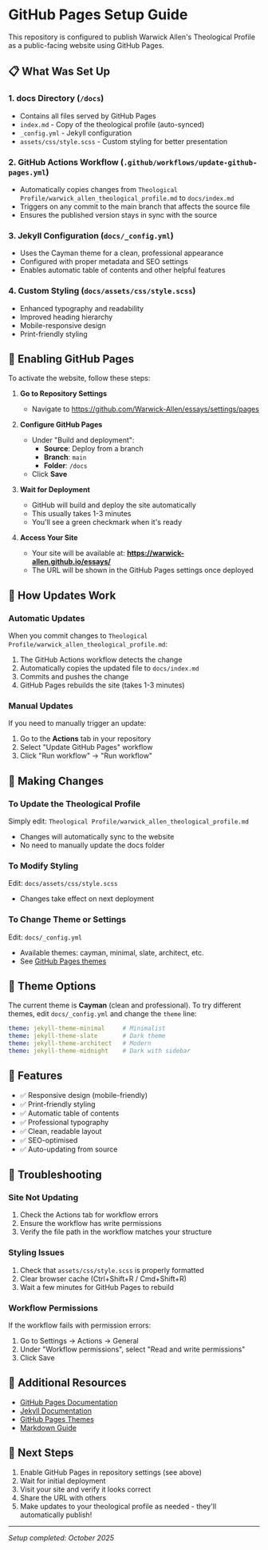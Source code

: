 # GitHub Pages Setup Guide

This repository is configured to publish Warwick Allen's Theological Profile as a public-facing website using GitHub Pages.

## 📋 What Was Set Up

### 1. **docs Directory** (`/docs`)
   - Contains all files served by GitHub Pages
   - `index.md` - Copy of the theological profile (auto-synced)
   - `_config.yml` - Jekyll configuration
   - `assets/css/style.scss` - Custom styling for better presentation

### 2. **GitHub Actions Workflow** (`.github/workflows/update-github-pages.yml`)
   - Automatically copies changes from `Theological Profile/warwick_allen_theological_profile.md` to `docs/index.md`
   - Triggers on any commit to the main branch that affects the source file
   - Ensures the published version stays in sync with the source

### 3. **Jekyll Configuration** (`docs/_config.yml`)
   - Uses the Cayman theme for a clean, professional appearance
   - Configured with proper metadata and SEO settings
   - Enables automatic table of contents and other helpful features

### 4. **Custom Styling** (`docs/assets/css/style.scss`)
   - Enhanced typography and readability
   - Improved heading hierarchy
   - Mobile-responsive design
   - Print-friendly styling

## 🚀 Enabling GitHub Pages

To activate the website, follow these steps:

1. **Go to Repository Settings**
   - Navigate to https://github.com/Warwick-Allen/essays/settings/pages

2. **Configure GitHub Pages**
   - Under "Build and deployment":
     - **Source**: Deploy from a branch
     - **Branch**: `main`
     - **Folder**: `/docs`
   - Click **Save**

3. **Wait for Deployment**
   - GitHub will build and deploy the site automatically
   - This usually takes 1-3 minutes
   - You'll see a green checkmark when it's ready

4. **Access Your Site**
   - Your site will be available at: **https://warwick-allen.github.io/essays/**
   - The URL will be shown in the GitHub Pages settings once deployed

## 🔄 How Updates Work

### Automatic Updates
When you commit changes to `Theological Profile/warwick_allen_theological_profile.md`:
1. The GitHub Actions workflow detects the change
2. Automatically copies the updated file to `docs/index.md`
3. Commits and pushes the change
4. GitHub Pages rebuilds the site (takes 1-3 minutes)

### Manual Updates
If you need to manually trigger an update:
1. Go to the **Actions** tab in your repository
2. Select "Update GitHub Pages" workflow
3. Click "Run workflow" → "Run workflow"

## 📝 Making Changes

### To Update the Theological Profile
Simply edit: `Theological Profile/warwick_allen_theological_profile.md`
- Changes will automatically sync to the website
- No need to manually update the docs folder

### To Modify Styling
Edit: `docs/assets/css/style.scss`
- Changes take effect on next deployment

### To Change Theme or Settings
Edit: `docs/_config.yml`
- Available themes: cayman, minimal, slate, architect, etc.
- See [GitHub Pages themes](https://pages.github.com/themes/)

## 🎨 Theme Options

The current theme is **Cayman** (clean and professional). To try different themes, edit `docs/_config.yml` and change the `theme` line:

```yaml
theme: jekyll-theme-minimal     # Minimalist
theme: jekyll-theme-slate       # Dark theme
theme: jekyll-theme-architect   # Modern
theme: jekyll-theme-midnight    # Dark with sidebar
```

## 📱 Features

- ✅ Responsive design (mobile-friendly)
- ✅ Print-friendly styling
- ✅ Automatic table of contents
- ✅ Professional typography
- ✅ Clean, readable layout
- ✅ SEO-optimised
- ✅ Auto-updating from source

## 🔧 Troubleshooting

### Site Not Updating
1. Check the Actions tab for workflow errors
2. Ensure the workflow has write permissions
3. Verify the file path in the workflow matches your structure

### Styling Issues
1. Check that `assets/css/style.scss` is properly formatted
2. Clear browser cache (Ctrl+Shift+R / Cmd+Shift+R)
3. Wait a few minutes for GitHub Pages to rebuild

### Workflow Permissions
If the workflow fails with permission errors:
1. Go to Settings → Actions → General
2. Under "Workflow permissions", select "Read and write permissions"
3. Click Save

## 📖 Additional Resources

- [GitHub Pages Documentation](https://docs.github.com/en/pages)
- [Jekyll Documentation](https://jekyllrb.com/docs/)
- [GitHub Pages Themes](https://pages.github.com/themes/)
- [Markdown Guide](https://www.markdownguide.org/)

## 🎯 Next Steps

1. Enable GitHub Pages in repository settings (see above)
2. Wait for initial deployment
3. Visit your site and verify it looks correct
4. Share the URL with others
5. Make updates to your theological profile as needed - they'll automatically publish!

---

*Setup completed: October 2025*

